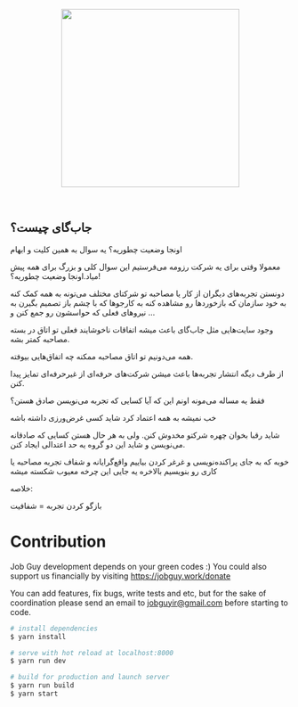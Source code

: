 <p align="center"><img align="center" style="width:320px" src="https://jobguy.work/images/logo.svg"/></p><br/>

## جاب‌گای چیست؟

اونجا وضعیت چطوریه؟  یه سوال به همین کلیت و ابهام

معمولا وقتی برای یه شرکت رزومه می‌فرستیم این سوال کلی و بزرگ برای همه پیش میاد.اونجا وضعیت چطوریه؟!

دونستن تجربه‌های دیگران از کار یا مصاحبه تو شرکتای مختلف می‌تونه به همه کمک کنه به خود سازمان که بازخوردها رو مشاهده کنه به کارجوها که با چشم باز تصمیم بگیرن به نیروهای فعلی که حواسشون رو جمع کنن و ...

وجود سایت‌هایی مثل جاب‌گای باعث میشه اتفاقات ناخوشایند فعلی تو اتاق در بسته مصاحبه کمتر بشه.

همه می‌دونیم تو اتاق مصاحبه ممکنه چه اتفاق‌هایی بیوفته.

از طرف دیگه انتشار تجربه‌ها باعث میشن شرکت‌های حرفه‌ای از غیرحرفه‌ای تمایز پیدا کنن.

فقط یه مساله می‌مونه اونم این که آیا کسایی که تجربه می‌نویسن صادق هستن؟

خب نمیشه به همه اعتماد کرد شاید کسی غرض‌ورزی داشته باشه

شاید رقبا بخوان چهره شرکتو مخدوش کنن. ولی به هر حال هستن کسایی که صادقانه می‌نویسن و شاید این دو گروه یه حد اعتدالی ایجاد کنن.

خوبه که به جای پراکنده‌نویسی و غرغر کردن بیاییم واقع‌گرایانه و شفاف تجربه  مصاحبه یا کاری رو بنویسیم بالاخره یه جایی این چرخه معیوب شکسته میشه

خلاصه:

بازگو کردن تجربه = شفافیت



# Contribution
Job Guy development depends on your green codes :)
You could also support us financially by visiting https://jobguy.work/donate

You can add features, fix bugs, write tests and etc, but for the sake of coordination please send an email to jobguyir@gmail.com before starting to code.


``` bash
# install dependencies
$ yarn install

# serve with hot reload at localhost:8000
$ yarn run dev

# build for production and launch server
$ yarn run build
$ yarn start
```
